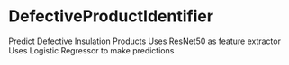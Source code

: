 # DefectiveProductIdentifier
Predict Defective Insulation Products
Uses ResNet50 as feature extractor
Uses Logistic Regressor to make predictions
